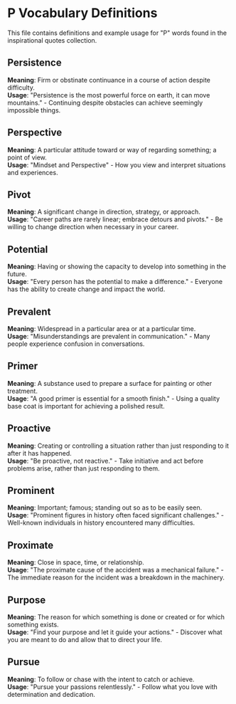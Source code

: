 # P Vocabulary Definitions

This file contains definitions and example usage for "P" words found in the inspirational quotes collection.

## Persistence

**Meaning**: Firm or obstinate continuance in a course of action despite difficulty.  
**Usage**: "Persistence is the most powerful force on earth, it can move mountains." - Continuing despite obstacles can achieve seemingly impossible things.

## Perspective

**Meaning**: A particular attitude toward or way of regarding something; a point of view.  
**Usage**: "Mindset and Perspective" - How you view and interpret situations and experiences.

## Pivot

**Meaning**: A significant change in direction, strategy, or approach.  
**Usage**: "Career paths are rarely linear; embrace detours and pivots." - Be willing to change direction when necessary in your career.

## Potential

**Meaning**: Having or showing the capacity to develop into something in the future.  
**Usage**: "Every person has the potential to make a difference." - Everyone has the ability to create change and impact the world.

## Prevalent

**Meaning**: Widespread in a particular area or at a particular time.  
**Usage**: "Misunderstandings are prevalent in communication." - Many people experience confusion in conversations.

## Primer

**Meaning**: A substance used to prepare a surface for painting or other treatment.  
**Usage**: "A good primer is essential for a smooth finish." - Using a quality base coat is important for achieving a polished result.

## Proactive

**Meaning**: Creating or controlling a situation rather than just responding to it after it has happened.  
**Usage**: "Be proactive, not reactive." - Take initiative and act before problems arise, rather than just responding to them.

## Prominent

**Meaning**: Important; famous; standing out so as to be easily seen.  
**Usage**: "Prominent figures in history often faced significant challenges." - Well-known individuals in history encountered many difficulties.

## Proximate

**Meaning**: Close in space, time, or relationship.  
**Usage**: "The proximate cause of the accident was a mechanical failure." - The immediate reason for the incident was a breakdown in the machinery.

## Purpose

**Meaning**: The reason for which something is done or created or for which something exists.  
**Usage**: "Find your purpose and let it guide your actions." - Discover what you are meant to do and allow that to direct your life.

## Pursue

**Meaning**: To follow or chase with the intent to catch or achieve.  
**Usage**: "Pursue your passions relentlessly." - Follow what you love with determination and dedication.
